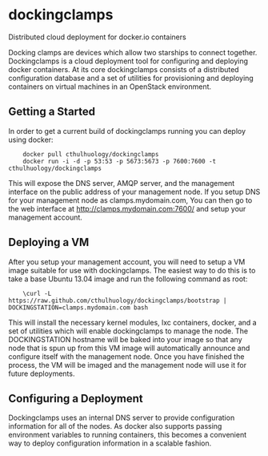 dockingclamps
=============

Distributed cloud deployment for docker.io containers


Docking clamps are devices which allow two starships to connect together. Dockingclamps is a cloud deployment tool for configuring and deploying docker containers.  At its core dockingclamps consists of a distributed configuration database and a set of utilities for provisioning and deploying containers on virtual machines in an OpenStack environment.

Getting a Started
-----------------

In order to get a current build of dockingclamps running you can deploy using docker:

        docker pull cthulhuology/dockingclamps
        docker run -i -d -p 53:53 -p 5673:5673 -p 7600:7600 -t cthulhuology/dockingclamps

This will expose the DNS server, AMQP server, and the management interface on the public address of your management node. If you setup DNS for your management node as clamps.mydomain.com, You can then go to the web interface at http://clamps.mydomain.com:7600/ and setup your management account. 


Deploying a VM
--------------

After you setup your management account, you will need to setup a VM image suitable for use with dockingclamps. The easiest way to do this is to take a base Ubuntu 13.04 image and run the following command as root:

        \curl -L https://raw.github.com/cthulhuology/dockingclamps/bootstrap | DOCKINGSTATION=clamps.mydomain.com bash

This will install the necessary kernel modules, lxc containers, docker, and a set of utilities which will enable dockingclamps to manage the node.   The DOCKINGSTATION hostname will be baked into your image so that any node that is spun up from this VM image will automatically announce and configure itself with the management node.  Once you have finished the process, the VM will be imaged and the management node will use it for future deployments. 


Configuring a Deployment
------------------------

Dockingclamps uses an internal DNS server to provide configuration information for all of the nodes. As docker also supports passing environment variables to running containers, this becomes a convenient way to deploy configuration information in a scalable fashion. 
